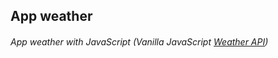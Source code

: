## App weather

###### App weather with JavaScript (Vanilla JavaScript [Weather API](https://openweathermap.org/api))

